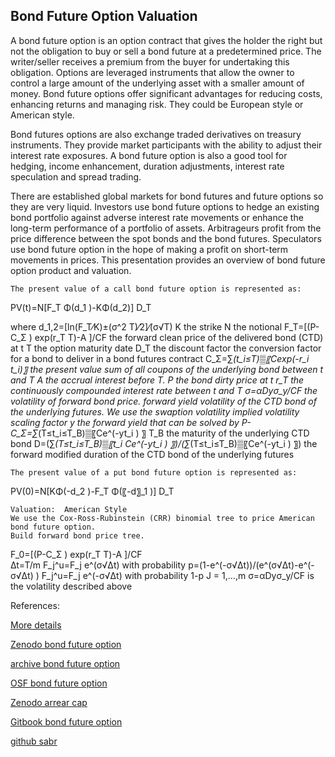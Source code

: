 ## Bond Future Option Valuation

A bond future option is an option contract that gives the holder the right but not the obligation to buy or sell a bond future at a predetermined price. The writer/seller receives a premium from the buyer for undertaking this obligation. Options are leveraged instruments that allow the owner to control a large amount of the underlying asset with a smaller amount of money. Bond future options offer significant advantages for reducing costs, enhancing returns and managing risk. They could be European style or American style. 

Bond futures options are also exchange traded derivatives on treasury instruments. They provide market participants with the ability to adjust their interest rate exposures. A bond future option is also a good tool for hedging, income enhancement, duration adjustments, interest rate speculation and spread trading. 

There are established global markets for bond futures and future options so they are very liquid. Investors use bond future options to hedge an existing bond portfolio against adverse interest rate movements or enhance the long-term performance of a portfolio of assets. Arbitrageurs profit from the price difference between the spot bonds and the bond futures. Speculators use bond future option in the hope of making a profit on short-term movements in prices. This presentation provides an overview of bond future option product and valuation. 


	The present value of a call bond future option is represented as: 


PV(t)=N[F_T Φ(d_1 )-KΦ(d_2)] D_T

where 
d_1,2=[ln(F_T⁄K)±(σ^2 T)⁄2]⁄(σ√T)
K	the strike
	N	the notional
F_T=[(P-C_Σ )  exp⁡(r_T T)-A ]/CF  	the forward clean price of the 
delivered bond (CTD) at t
T	the option maturity date
D_T	the discount factor
   	the conversion factor for a bond to deliver in a bond futures contract
	C_Σ=∑_(t_i≤T)▒〖Cexp(-r_i t_i)〗	the present value sum of all coupons of the 
underlying bond between t and T
	A	the accrual interest before T.
P	the bond dirty price at t
	r_T	the continuously compounded interest rate between t and T
	σ=αDyσ_y/CF	the volatility of forward bond price.
	 	forward yield volatility of the CTD bond of the underlying futures. We use 
the swaption volatility
	 	implied volatility scaling factor
	y	the forward yield that can be solved by P-C_Σ=∑_(T≤t_i≤T_B)▒〖Ce^(-yt_i ) 〗
	T_B	the maturity of the underlying CTD bond
D=(∑_(T≤t_i≤T_B)▒〖t_i Ce^(-yt_i ) 〗)/(∑_(T≤t_i≤T_B)▒〖Ce^(-yt_i ) 〗) 	the forward modified duration of the CTD bond of the 
underlying futures 


	The present value of a put bond future option is represented as: 


PV(0)=N[KΦ(-d_2 )-F_T Φ(〖-d〗_1 )] D_T    


	Valuation:	American Style
	We use the Cox-Ross-Rubinstein (CRR) binomial tree to price American bond future option.
	Build forward bond price tree. 



F_0=[(P-C_Σ )  exp⁡(r_T T)-A ]/CF  
∆t=T/m
F_j^u=F_j e^(σ√∆t) with probability p=(1-e^(-σ√∆t))/(e^(σ√∆t)-e^(-σ√∆t) )
F_j^u=F_j e^(-σ√∆t) with probability 1-p
J = 1,…,m
	σ=αDyσ_y/CF is the volatility described above






References:

[More details](./FiBondFutureOption-12.pdf)

[Zenodo bond future option](https://zenodo.org/record/5765015#.YpU3psPMKUk)

[archive bond future option](https://ia803407.us.archive.org/11/items/fi-bond-future-option-12/FiBondFutureOption-archive.pdf)

[OSF bond future option](https://osf.io/d2xaj/download)

[Zenodo arrear cap](https://zenodo.org/record/6551437#.YpDwOKgpDq4)

[Gitbook bond future option](https://cmrm11.gitbook.io/bond-future-option/)

[github sabr](https://github.com/timxiao1203/SABR-Calibration)

   
